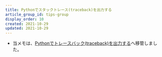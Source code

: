 ```yaml
---
title: Pythonでスタックトレース(traceback)を出力する
article_group_id: tips-group
display_order: 10
created: 2021-10-29
updated: 2021-10-29
---
```

- 当メモは、[Pythonでトレースバック(traceback)を出力する](https://thinktwice.tech/it/python/output_tracebacks_in_python/)へ移管しました。